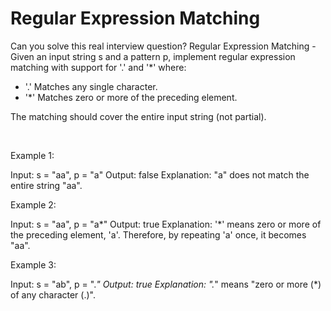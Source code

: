 # Regular Expression Matching

Can you solve this real interview question? Regular Expression Matching - Given an input string s and a pattern p, implement regular expression matching with support for '.' and '*' where:

 * '.' Matches any single character.
 * '*' Matches zero or more of the preceding element.

The matching should cover the entire input string (not partial).

 

Example 1:


Input: s = "aa", p = "a"
Output: false
Explanation: "a" does not match the entire string "aa".


Example 2:


Input: s = "aa", p = "a*"
Output: true
Explanation: '*' means zero or more of the preceding element, 'a'. Therefore, by repeating 'a' once, it becomes "aa".


Example 3:


Input: s = "ab", p = ".*"
Output: true
Explanation: ".*" means "zero or more (*) of any character (.)".
